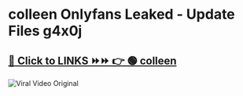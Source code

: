 
 # colleen Onlyfans Leaked - Update Files g4x0j

## <h2><a href="https://clipsfans.com/colleen&ref=git">🔗 Click to LINKS ⏩⏩ 👉 🟢 colleen </a></h2>

<a href="https://clipsfans.com/colleen&ref=git" rel="nofollow" data-target="animated-image.originalLink"><img src="https://i.ibb.co.com/xMMVF88/686577567.gif" alt="Viral Video Original" style="max-width: 100%; display: inline-block;" data-target="animated-image.originalImage"></a>

